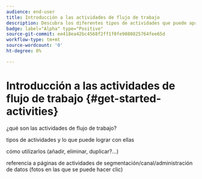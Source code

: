 ```yaml
---
audience: end-user
title: Introducción a las actividades de flujo de trabajo
description: Descubra los diferentes tipos de actividades que puede aprovechar para crear flujos de trabajo web de Adobe Campaign
badge: label="Alpha" type="Positive"
source-git-commit: ee418ea42bc4568f2ff1f0fe9080825764fee65d
workflow-type: tm+mt
source-wordcount: '0'
ht-degree: 0%

---
```


# Introducción a las actividades de flujo de trabajo {#get-started-activities}

¿qué son las actividades de flujo de trabajo?

tipos de actividades y lo que puede lograr con ellas

cómo utilizarlos (añadir, eliminar, duplicar?...)

referencia a páginas de actividades de segmentación/canal/administración de datos (fotos en las que se puede hacer clic)
